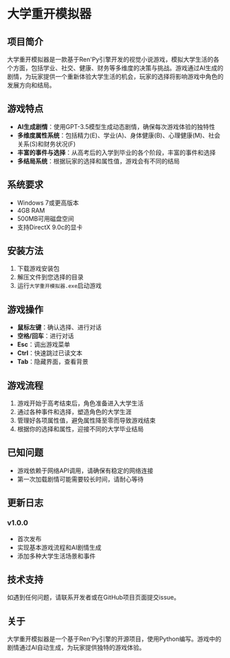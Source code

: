 # 大学重开模拟器

## 项目简介

大学重开模拟器是一款基于Ren'Py引擎开发的视觉小说游戏，模拟大学生活的各个方面，包括学业、社交、健康、财务等多维度的决策与挑战。游戏通过AI生成的剧情，为玩家提供一个重新体验大学生活的机会，玩家的选择将影响游戏中角色的发展方向和结局。

## 游戏特点

- **AI生成剧情**：使用GPT-3.5模型生成动态剧情，确保每次游戏体验的独特性
- **多维度属性系统**：包括精力(E)、学业(A)、身体健康(B)、心理健康(M)、社会关系(S)和财务状况(F)
- **丰富的事件与选择**：从高考后的入学到毕业的各个阶段，丰富的事件和选择
- **多结局系统**：根据玩家的选择和属性值，游戏会有不同的结局

## 系统要求

- Windows 7或更高版本
- 4GB RAM
- 500MB可用磁盘空间
- 支持DirectX 9.0c的显卡

## 安装方法

1. 下载游戏安装包
2. 解压文件到您选择的目录
3. 运行`大学重开模拟器.exe`启动游戏

## 游戏操作

- **鼠标左键**：确认选择、进行对话
- **空格/回车**：进行对话
- **Esc**：调出游戏菜单
- **Ctrl**：快速跳过已读文本
- **Tab**：隐藏界面，查看背景

## 游戏流程

1. 游戏开始于高考结束后，角色准备进入大学生活
2. 通过各种事件和选择，塑造角色的大学生涯
3. 管理好各项属性值，避免属性降至零而导致游戏结束
4. 根据你的选择和属性，迎接不同的大学毕业结局

## 已知问题

- 游戏依赖于网络API调用，请确保有稳定的网络连接
- 第一次加载剧情可能需要较长时间，请耐心等待

## 更新日志

### v1.0.0
- 首次发布
- 实现基本游戏流程和AI剧情生成
- 添加多种大学生活场景和事件

## 技术支持

如遇到任何问题，请联系开发者或在GitHub项目页面提交issue。

## 关于

大学重开模拟器是一个基于Ren'Py引擎的开源项目，使用Python编写。游戏中的剧情通过AI自动生成，为玩家提供独特的游戏体验。 
